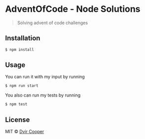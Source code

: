# AdventOfCode - Node Solutions
> Solving advent of code challenges

## Installation

```sh
$ npm install
```

## Usage

You can run it with my input by running

```sh
$ npm run start
```
You also can run my tests by running

```sh
$ npm test
```

## License

MIT © [Dvir Cooper]()


[npm-image]: https://badge.fury.io/js/dvir-adventofcode.svg
[npm-url]: https://npmjs.org/package/dvir-adventofcode
[travis-image]: https://travis-ci.org//dvir-adventofcode.svg?branch=master
[travis-url]: https://travis-ci.org//dvir-adventofcode
[daviddm-image]: https://david-dm.org//dvir-adventofcode.svg?theme=shields.io
[daviddm-url]: https://david-dm.org//dvir-adventofcode
